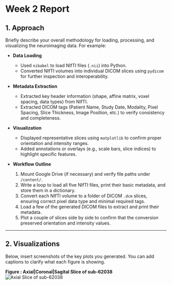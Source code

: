 # Week 2 Report

## 1. Approach

Briefly describe your overall methodology for loading, processing, and visualizing the neuroimaging data. For example:

- **Data Loading**  
  - Used `nibabel` to load NIfTI files (`.nii`) into Python.  
  - Converted NIfTI volumes into individual DICOM slices using `pydicom` for further inspection and interoperability.

- **Metadata Extraction**  
  - Extracted key header information (shape, affine matrix, voxel spacing, data types) from NIfTI.  
  - Extracted DICOM tags (Patient Name, Study Date, Modality, Pixel Spacing, Slice Thickness, Image Position, etc.) to verify consistency and completeness.

- **Visualization**  
  - Displayed representative slices using `matplotlib` to confirm proper orientation and intensity ranges.  
  - Added annotations or overlays (e.g., scale bars, slice indices) to highlight specific features.

- **Workflow Outline**  
  1. Mount Google Drive (if necessary) and verify file paths under `/content/`.  
  2. Write a loop to load all five NIfTI files, print their basic metadata, and store them in a dictionary.  
  3. Convert each NIfTI volume to a folder of DICOM `.dcm` slices, ensuring correct pixel data type and minimal required tags.  
  4. Load a few of the generated DICOM files to extract and print their metadata.  
  5. Plot a couple of slices side by side to confirm that the conversion preserved orientation and intensity values.

---

## 2. Visualizations

Below, insert screenshots of the key plots you generated. You can add captions to clarify what each figure is showing.
   
**Figure : Axial|Coronal|Sagital Slice of sub-62038**  
![Axial Slice of sub-62038](image.png)

